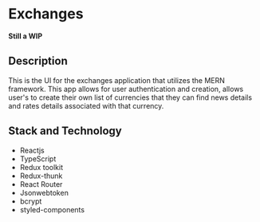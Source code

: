 # Exchanges

**Still a WIP**

## Description

This is the UI for the exchanges application that utilizes the MERN framework. This app allows for user authentication and creation, allows user's to create their own list of currencies that they can find news details and rates details associated with that currency.

## Stack and Technology

- Reactjs
- TypeScript
- Redux toolkit
- Redux-thunk
- React Router
- Jsonwebtoken
- bcrypt
- styled-components
